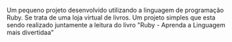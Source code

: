 Um pequeno projeto desenvolvido utilizando a linguagem de programação Ruby.
Se trata de uma loja virtual de livros.
Um projeto simples que esta sendo realizado juntamente a leitura do livro "Ruby - Aprenda a Linguagem mais divertidaa"
